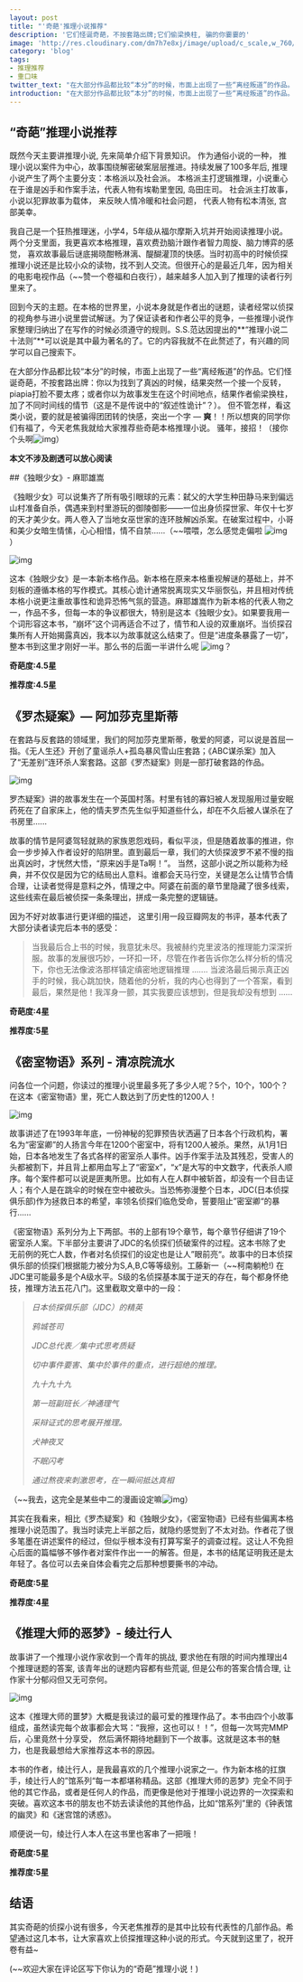 ```yaml
---
layout: post
title: "'奇葩'推理小说推荐"
description: '它们怪诞奇葩，不按套路出牌;它们偷梁换柱, 骗的你嫑嫑的'
image: 'http://res.cloudinary.com/dm7h7e8xj/image/upload/c_scale,w_760/v1504807239/morpheus_xdzgg1.jpg'
category: 'blog'
tags:
- 推理推荐
- 重口味
twitter_text: "在大部分作品都比较“本分”的时候，市面上出现了一些“离经叛道”的作品。它们怪诞奇葩，不按套路出牌：你以为找到了真凶的时候，结果突然一个接一个反转，piapia打脸不要太疼......"
introduction: "在大部分作品都比较“本分”的时候，市面上出现了一些“离经叛道”的作品。它们怪诞奇葩，不按套路出牌：你以为找到了真凶的时候，结果突然一个接一个反转，piapia打脸不要太疼......"
---
```


## “奇葩”推理小说推荐

既然今天主要讲推理小说, 先来简单介绍下背景知识。 作为通俗小说的一种， 推理小说以案件为中心，故事围绕解密破案层层推进。持续发展了100多年后, 推理小说产生了两个主要分支：本格派以及社会派。 本格派主打逻辑推理，小说重心在于谁是凶手和作案手法，代表人物有埃勒里奎因, 岛田庄司。 社会派主打故事，小说以犯罪故事为载体， 来反映人情冷暖和社会问题， 代表人物有松本清张, 宫部美幸。 

我自己是一个狂热推理迷，小学4，5年级从福尔摩斯入坑并开始阅读推理小说。两个分支里面，我更喜欢本格推理，喜欢费劲脑汁跟作者智力周旋、脑力博弈的感觉， 喜欢故事最后谜底揭晓酣畅淋漓、醍醐灌顶的快感。当时初高中的时候侦探推理小说还是比较小众的读物，找不到人交流。但很开心的是最近几年，因为相关的电影电视作品（~~赞一个卷福和白夜行），越来越多人加入到了推理的读者行列里来了。

回到今天的主题。在本格的世界里，小说本身就是作者出的谜题，读者经常以侦探的视角参与进小说里尝试解谜。为了保证读者和作者公平的竞争，一些推理小说作家整理归纳出了在写作的时候必须遵守的规则。S.S.范达因提出的**“推理小说二十法则”**可以说是其中最为著名的了。它的内容我就不在此赘述了，有兴趣的同学可以自己搜索下。

在大部分作品都比较“本分”的时候，市面上出现了一些“离经叛道”的作品。它们怪诞奇葩，不按套路出牌：你以为找到了真凶的时候，结果突然一个接一个反转，piapia打脸不要太疼；或者你以为故事发生在这个时间地点，结果作者偷梁换柱，加了不同时间线的情节（这是不是传说中的“叙述性诡计”？）。 但不管怎样，看这类小说，要的就是被骗得团团转的快感，突出一个字 — **爽**！！所以想爽的同学你们有福了，今天老焦我就给大家推荐些奇葩本格推理小说。 骚年，接招！（接你个头啊![img](https://res.wx.qq.com/mpres/htmledition/images/icon/common/emotion_panel/smiley/smiley_38.png?tp=webp&wxfrom=5&wx_lazy=1)）

**本文不涉及剧透可以放心阅读**

##《独眼少女》- 麻耶雄嵩

《独眼少女》可以说集齐了所有吸引眼球的元素：弑父的大学生种田静马来到偏远山村准备自杀，偶遇来到村里游玩的御陵御影——一位出身侦探世家、年仅十七岁的天才美少女。两人卷入了当地女巫世家的连环肢解凶杀案。在破案过程中，小哥和美少女暗生情愫，心心相惜，情不自禁......（~~喂喂，怎么感觉走偏啦 ![img](https://res.wx.qq.com/mpres/htmledition/images/icon/common/emotion_panel/emoji_ios/u1F602.png?tp=webp&wxfrom=5&wx_lazy=1)）

![img](http://mmbiz.qpic.cn/mmbiz_jpg/iadqTLvf8vQBGNkvBmEQwMh44FiaYLhvyQ9OiaPWLuia8LGQ9GduTUpumcLzbAKhLDTMftgUlib0Zf2LNx7icjLrD5yw/640?wx_fmt=jpeg&tp=webp&wxfrom=5&wx_lazy=1)

这本《独眼少女》是一本新本格作品。新本格在原来本格重视解谜的基础上，并不刻板的遵循本格的写作模式。其核心诡计通常脱离现实又华丽恢弘，并且相对传统本格小说更注重故事性和诡异恐怖气氛的营造。麻耶雄嵩作为新本格的代表人物之一，作品不多，但每一本的争议都很大，特别是这本《独眼少女》。如果要我用一个词形容这本书，“崩坏”这个词再适合不过了，情节和人设的双重崩坏。当侦探召集所有人开始揭露真凶，我本以为故事就这么结束了。但是“进度条暴露了一切”，整本书到这里才刚好一半。那么书的后面一半讲什么呢 ![img](https://res.wx.qq.com/mpres/htmledition/images/icon/common/emotion_panel/emoji_wx/2_02.png?tp=webp&wxfrom=5&wx_lazy=1)？

**奇葩度:4.5星**

**推荐度:4.5星** 

## 《罗杰疑案》— 阿加莎克里斯蒂

在套路与反套路的领域里，我们的阿加莎克里斯蒂，敬爱的阿婆，可以说是首屈一指。《无人生还》开创了童谣杀人+孤岛暴风雪山庄套路；《ABC谋杀案》加入了“无差别”连环杀人案套路。这部《罗杰疑案》则是一部打破套路的作品。

![img](http://mmbiz.qpic.cn/mmbiz_jpg/iadqTLvf8vQBGNkvBmEQwMh44FiaYLhvyQQwrUibsLwiaqtppibnOBDkvup8E3iczK5MSQb9IBQoNGBv0Gd2yNGxSEMw/640?wx_fmt=jpeg&tp=webp&wxfrom=5&wx_lazy=1)

罗杰疑案》讲的故事发生在一个英国村落。村里有钱的寡妇被人发现服用过量安眠药死在了自家床上，他的情夫罗杰先生似乎知道些什么，却在不久后被人谋杀在了书房里......

故事的情节是阿婆驾轻就熟的家族恩怨戏码，看似平淡，但是随着故事的推进，你会一步步掉入作者设好的陷阱里。直到最后一章，我们的大侦探波罗不紧不慢的指出真凶时，才恍然大悟，“原来凶手是Ta啊！”。 当然，这部小说之所以能称为经典，并不仅仅是因为它的结局出人意料。谁都会天马行空，关键是怎么让情节合情合理，让读者觉得是意料之外，情理之中。阿婆在前面的章节里隐藏了很多线索，这些线索在最后被侦探一条条理出，拼成一条完整的逻辑链。

因为不好对故事进行更详细的描述， 这里引用一段豆瓣网友的书评，基本代表了大部分读者读完后本书的感受：

> 当我最后合上书的时候，我意犹未尽。我被赫约克里波洛的推理能力深深折服。故事的发展很巧妙，一环扣一环，尽管在作者告诉你怎么样分析的情况下，你也无法像波洛那样镇定缜密地逻辑推理 ....... 当波洛最后揭示真正凶手的时候，我心跳加快，随着他的分析，我的内心也得到了一个答案，看到最后，果然是他！我浑身一颤，其实我要应该想到，但是我却没有想到 ......

**奇葩度:4星**

**推荐度:5星** 

## 《密室物语》系列 - 清凉院流水

问各位一个问题，你读过的推理小说里最多死了多少人呢？5个，10个，100个？在这本《密室物语》里，死亡人数达到了历史性的1200人！

![img](http://mmbiz.qpic.cn/mmbiz_jpg/iadqTLvf8vQBGNkvBmEQwMh44FiaYLhvyQOFNHBVian4OpBMqu1NsH1UNWe27UiaD8Yia3pAkdpmq1t7AIqbHrpxh2A/640?wx_fmt=jpeg&tp=webp&wxfrom=5&wx_lazy=1)

故事讲述了在1993年年底，一份神秘的犯罪预告状洒遍了日本各个行政机构，署名为“密室卿”的人扬言今年在1200个密室中，将有1200人被杀。果然，从1月1日始，日本各地发生了各式各样的密室杀人事件。凶手作案手法及其残忍，受害人的头都被割下，并且背上都用血写上了“密室x”，“x”是大写的中文数字，代表杀人顺序。每个案件都可以说是匪夷所思。比如有人在人群中被斩首，却没有一个目击证人；有个人是在跳伞的时候在空中被砍头。当恐怖弥漫整个日本，JDC(日本侦探俱乐部)作为拯救日本的希望，率领名侦探们临危受命，誓要阻止”密室卿“的暴行......

《密室物语》系列分为上下两部。书的上部有19个章节，每个章节仔细讲了19个密室杀人案。下半部分主要讲了JDC的名侦探们侦破案件的过程。这本书除了史无前例的死亡人数，作者对名侦探们的设定也是让人”眼前亮“。故事中的日本侦探俱乐部的侦探们根据能力被分为S,A,B,C等等级别。工藤新一（~~柯南躺枪!) 在JDC里可能最多是个A级水平。S级的名侦探基本属于逆天的存在，每个都身怀绝技，推理方法五花八门。这里截取文章中的一段：

> *日本侦探俱乐部（JDC）的精英*
>
> *鸦城苍司*
>
> *JDC总代表／集中式思考质疑*
>
> *切中事件要害、集中於事件的重点，进行超绝的推理。*
>
>
>
> *九十九十九*
>
> *第一班副班长／神通理气*
>
> *采辩证式的思考展开推理。*
>
>
>
> *犬神夜叉*
>
> *不眠闪考*
>
> *通过熬夜来刺激思考，在一瞬间抵达真相*

（~~我去，这完全是某些中二的漫画设定嘛![img](https://res.wx.qq.com/mpres/htmledition/images/icon/common/emotion_panel/emoji_wx/2_05.png?tp=webp&wxfrom=5&wx_lazy=1)）

其实在我看来，相比《罗杰疑案》和《独眼少女》，《密室物语》已经有些偏离本格推理小说范围了。我当时读完上半部之后，就隐约感觉到了不太对劲。作者花了很多笔墨在讲述案件的经过，但似乎根本没有打算写案子的调查过程。这让人不免担心后面的篇幅够不够作者对案件作出一一的解答。但是，本书的结尾证明我还是太年轻了。各位可以去亲自体会看完之后那种想要撕书的冲动。

**奇葩度:5星**

**推荐度:4星** 

##  《推理大师的恶梦》- 绫辻行人

故事讲了一个推理小说作家收到一个青年的挑战, 要求他在有限的时间内推理出4个推理谜题的答案, 该青年出的谜题内容都有些荒诞, 但是公布的答案合情合理, 让作家十分郁闷但又无可奈何。

![img](http://mmbiz.qpic.cn/mmbiz_jpg/iadqTLvf8vQBGNkvBmEQwMh44FiaYLhvyQnuXAZYGicRk3CpLepYYic4MaXXhlgIKKvkbQ4ng2BnFvkia0tia9LWuwxA/640?wx_fmt=jpeg&tp=webp&wxfrom=5&wx_lazy=1)

这本《推理大师的噩梦》大概是我读过的最可爱的推理作品了。本书由四个小故事组成，虽然读完每个故事都会大骂：“我擦，这也可以！！”，但每一次骂完MMP后，心里竟然十分享受， 然后满怀期待地翻到下一个故事。这就是这本书的魅力，也是我最想给大家推荐这本书的原因。

本书的作者，绫辻行人，是我最喜欢的几个推理小说家之一。作为新本格的扛旗手，绫辻行人的”馆系列“每一本都堪称精品。这部《推理大师的恶梦》完全不同于他的其它作品，或者是任何人的作品，而更像是他对于推理小说边界的一次探索和突破。喜欢这本书的朋友也不妨去读读他的其他作品，比如“馆系列”里的《钟表馆的幽灵》和《迷宫馆的诱惑》。

顺便说一句，绫辻行人本人在这书里也客串了一把哦！

**奇葩度:5星**

**推荐度:5星**



## 结语

其实奇葩的侦探小说有很多，今天老焦推荐的是其中比较有代表性的几部作品。希望通过这几本书，让大家喜欢上侦探推理这种小说的形式。今天就到这里了，祝开卷有益~

(~~欢迎大家在评论区写下你认为的“奇葩”推理小说！)